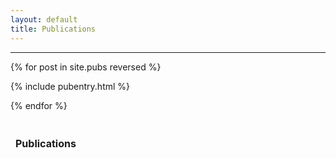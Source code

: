```yaml
---
layout: default
title: Publications
---
```

<hr>

<table style="border: none">

<thead style="border: none">
  <tr style="border: none"><th colspan="3" style="border: none"><h4><a class="post-link">Publications</a></h4></th></tr>
</thead>

{% for post in site.pubs reversed %}

{% include pubentry.html %}

{% endfor %}
        
</table>